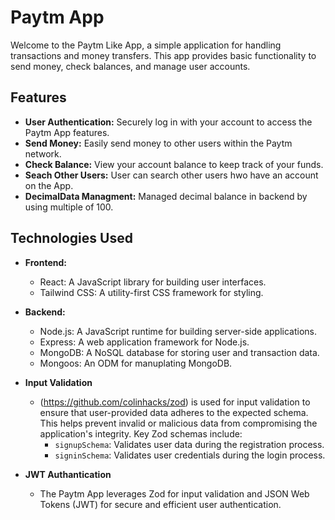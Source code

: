 # Paytm App

Welcome to the  Paytm Like App, a simple application for handling transactions and money transfers. This app provides basic functionality to send money, check balances, and manage user accounts.

## Features

- **User Authentication:** Securely log in with your account to access the Paytm App features.
- **Send Money:** Easily send money to other users within the Paytm network.
- **Check Balance:** View your account balance to keep track of your funds.
- **Seach Other Users:** User can search other users hwo have an account on the App.
- **DecimalData Managment:** Managed decimal balance in backend by using multiple of 100. 

## Technologies Used

- **Frontend:**
  - React: A JavaScript library for building user interfaces.
  - Tailwind CSS: A utility-first CSS framework for styling.

- **Backend:**
  - Node.js: A JavaScript runtime for building server-side applications.
  - Express: A web application framework for Node.js.
  - MongoDB: A NoSQL database for storing user and transaction data.
  - Mongoos: An ODM for manuplating MongoDB.

- **Input Validation**
    - (https://github.com/colinhacks/zod) is used for input validation to ensure that user-provided data adheres to the expected schema. This helps prevent invalid or malicious data from compromising the application's integrity. Key Zod schemas include:
        - `signupSchema`: Validates user data during the registration process.
        - `signinSchema`: Validates user credentials during the login process.

- **JWT Authantication**
    - The Paytm App leverages Zod for input validation and JSON Web Tokens (JWT) for secure and efficient user authentication.

